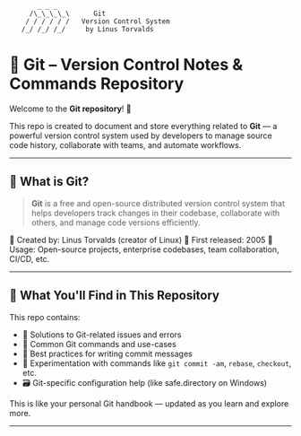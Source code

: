 ```
       _ _ _
     /\_\_\_\_\      Git
    / / / / / /   Version Control System
   /_/ /_/ /_/     by Linus Torvalds
```

# 📘 Git – Version Control Notes & Commands Repository

Welcome to the **Git repository**! 👋

This repo is created to document and store everything related to **Git** — a powerful version control system used by developers to manage source code history, collaborate with teams, and automate workflows.

---

## 📌 What is Git?

> **Git** is a free and open-source distributed version control system that helps developers track changes in their codebase, collaborate with others, and manage code versions efficiently.

🔧 Created by: Linus Torvalds (creator of Linux)
🚀 First released: 2005
📂 Usage: Open-source projects, enterprise codebases, team collaboration, CI/CD, etc.

---

## 📂 What You'll Find in This Repository

This repo contains:

* 🧠 Solutions to Git-related issues and errors
* 🔨 Common Git commands and use-cases
* 📝 Best practices for writing commit messages
* 🧪 Experimentation with commands like `git commit -am`, `rebase`, `checkout`, etc.
* 🗃 Git-specific configuration help (like safe.directory on Windows)

This is like your personal Git handbook — updated as you learn and explore more.

---

